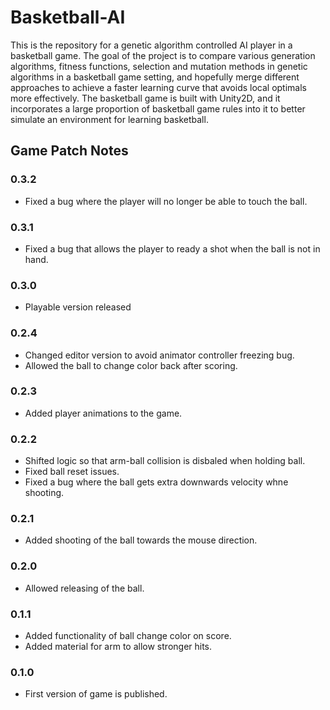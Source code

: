 # Basketball-AI

This is the repository for a genetic algorithm controlled AI player in a basketball game. The goal of the project is to compare various generation algorithms, fitness functions, selection and mutation methods in genetic algorithms in a basketball game setting, and hopefully merge different approaches to achieve a faster learning curve that avoids local optimals more effectively. 
The basketball game is built with Unity2D, and it incorporates a large proportion of basketball game rules into it to better simulate an environment for learning basketball. 

## Game Patch Notes
### 0.3.2
- Fixed a bug where the player will no longer be able to touch the ball.

### 0.3.1
- Fixed a bug that allows the player to ready a shot when the ball is not in hand.

### 0.3.0
- Playable version released

### 0.2.4
- Changed editor version to avoid animator controller freezing bug.
- Allowed the ball to change color back after scoring.

### 0.2.3
- Added player animations to the game.

### 0.2.2
- Shifted logic so that arm-ball collision is disbaled when holding ball. 
- Fixed ball reset issues. 
- Fixed a bug where the ball gets extra downwards velocity whne shooting. 

### 0.2.1
- Added shooting of the ball towards the mouse direction.

### 0.2.0
- Allowed releasing of the ball. 

### 0.1.1
- Added functionality of ball change color on score.
- Added material for arm to allow stronger hits.

### 0.1.0
- First version of game is published.
